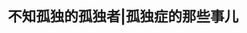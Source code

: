 ---
title: 不知孤独的孤独者|孤独症的那些事儿
tags: [AS, Austim]
color: warning
description: 我有孤独症谱系障碍，但是我和你一样，爱家人，爱朋友，爱这世间一切的美好。我并非冷酷无情，也并不麻木不仁；相反，我的内心非常敏感。我有独特的爱好，喜欢独处，但这不意味着我讨厌你。
external_url: http://mp.weixin.qq.com/s?__biz=MzIyMzgyMjY5NQ==&amp;mid=2247484005&amp;idx=2&amp;sn=62e6979ec69666ede903c7f8e4e38954&amp;chksm=e819146ddf6e9d7bff6e05eaef7310aa2d72bf61037e56ee4398ae899edd924a0ce19db4e0b2&amp;scene=27#wechat_redirect
---